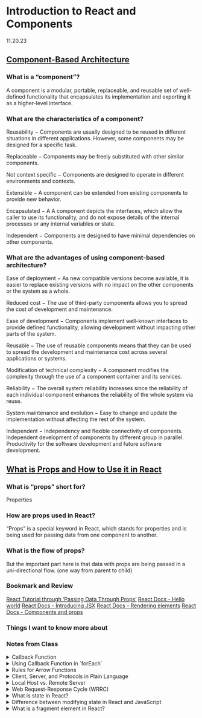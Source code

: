 # Introduction to React and Components

11.20.23

## [Component-Based Architecture](https://www.tutorialspoint.com/software_architecture_design/component_based_architecture.htm)

### What is a “component”?

A component is a modular, portable, replaceable, and reusable set of well-defined functionality that encapsulates its implementation and exporting it as a higher-level interface.

### What are the characteristics of a component?

Reusability − Components are usually designed to be reused in different situations in different applications. However, some components may be designed for a specific task.

Replaceable − Components may be freely substituted with other similar components.

Not context specific − Components are designed to operate in different environments and contexts.

Extensible − A component can be extended from existing components to provide new behavior.

Encapsulated − A A component depicts the interfaces, which allow the caller to use its functionality, and do not expose details of the internal processes or any internal variables or state.

Independent − Components are designed to have minimal dependencies on other components.

### What are the advantages of using component-based architecture?

Ease of deployment − As new compatible versions become available, it is easier to replace existing versions with no impact on the other components or the system as a whole.

Reduced cost − The use of third-party components allows you to spread the cost of development and maintenance.

Ease of development − Components implement well-known interfaces to provide defined functionality, allowing development without impacting other parts of the system.

Reusable − The use of reusable components means that they can be used to spread the development and maintenance cost across several applications or systems.

Modification of technical complexity − A component modifies the complexity through the use of a component container and its services.

Reliability − The overall system reliability increases since the reliability of each individual component enhances the reliability of the whole system via reuse.

System maintenance and evolution − Easy to change and update the implementation without affecting the rest of the system.

Independent − Independency and flexible connectivity of components. Independent development of components by different group in parallel. Productivity for the software development and future software development.

## [What is Props and How to Use it in React](https://itnext.io/what-is-props-and-how-to-use-it-in-react-da307f500da0#:~:text=%E2%80%9CProps%E2%80%9D%20is%20a%20special%20keyword,way%20from%20parent%20to%20child)

### What is “props” short for?

Properties

### How are props used in React?

“Props” is a special keyword in React, which stands for properties and is being used for passing data from one component to another.


### What is the flow of props?

But the important part here is that data with props are being passed in a uni-directional flow. (one way from parent to child)

### Bookmark and Review

[React Tutorial through ‘Passing Data Through Props’](https://reactjs.org/tutorial/tutorial.html)
[React Docs - Hello world](https://reactjs.org/docs/hello-world.html)
[React Docs - Introducing JSX](https://reactjs.org/docs/introducing-jsx.html)
[React Docs - Rendering elements](https://reactjs.org/docs/rendering-elements.html)
[React Docs - Components and props](https://reactjs.org/docs/components-and-props.html)

### Things I want to know more about

### Notes from Class


<details>
  <summary>Callback Function</summary>
  
  In JavaScript, a callback function is a function passed as an argument to another function, with the intention of being executed later, often after the completion of some operation or as a response to an event.

  When it comes to `forEach` in JavaScript, it's a method available on arrays that iterates over each element of the array and executes a provided callback function once for each array element. The callback function, in this case, is the function you pass to `forEach` to specify what to do with each element.

  ```javascript
  let numbers = [1, 2, 3, 4, 5];

  // Using forEach with a callback function
  numbers.forEach(function(number) {
      console.log(number * 2);
  });
  ```

  In this example:

  - `numbers` is an array containing some numeric values.
  - `forEach` is called on the `numbers` array.
  - The function `function(number) { console.log(number * 2); }` is the callback function passed to `forEach`.
  - For each element in the `numbers` array, this callback function is executed. It takes each number, multiplies it by 2, and logs the result to the console.

  So, in relation to `forEach`:

  - The callback function is the function that `forEach` will call for each element in the array.
  - It's a way of specifying what action or operations you want to perform on each element of the array.

  Callbacks, including those used with `forEach`, are powerful in JavaScript as they enable asynchronous programming, event handling, and functional programming paradigms. They allow you to pass behavior (functions) as data, which can be executed at a later time or in response to certain conditions.
</details>


<details>
  <summary>Using Callback Function in `forEach`</summary>
  
  In JavaScript, the `forEach` array method allows you to iterate through each element of an array and perform an operation using a callback function. It's a handy way to replace a traditional `for` loop in certain scenarios.

  Below are examples demonstrating how a `for` loop and the `forEach` method achieve the same outcome of iterating through an array:

  **Using a `for` loop**:

  ```javascript
  let numbers = [1, 2, 3, 4, 5];
  for (let i = 0; i < numbers.length; i++) {
      console.log(numbers[i]);
  }
  ```

  **Using `forEach`**:

  ```javascript
  let numbers = [1, 2, 3, 4, 5];
  numbers.forEach(function(number) {
      console.log(number);
  });
  ```

  Both pieces of code perform the same task: iterating through each element of the `numbers` array and logging each element to the console.

  In the `forEach` example:

  - `numbers.forEach` is called on the array.
  - The provided callback function `(function(number) { console.log(number); })` is executed for each element of the array.
  - The `number` variable represents each element in the array during each iteration.

  Using `forEach` often results in cleaner and more readable code compared to traditional `for` loops, particularly when working with arrays. It abstracts away the manual handling of the loop and embraces a more functional programming approach.
</details>


<details>
  <summary>Rules for Arrow Functions</summary>
  
  Arrow functions in JavaScript have specific rules and behaviors that differ from regular functions:

  1. **Concise Syntax**: Arrow functions have a shorter syntax compared to regular functions, making them more concise and easier to write.

  2. **Implicit Return**: When the function body consists of a single expression, arrow functions allow an implicit return of that expression without using the `return` keyword.

  3. **No `this` Binding**: Arrow functions do not have their own `this` context. Instead, they inherit the `this` value from the surrounding (lexical) scope where the function is defined.

  4. **No `arguments` Object**: Arrow functions do not have their own `arguments` object. Instead, they rely on the `arguments` of the surrounding function or lexical scope.

  5. **Cannot Be Used as Constructors**: Arrow functions cannot be used as constructors and do not have their own `prototype` property. They cannot be called with `new`.

  6. **No `super` Binding**: Arrow functions do not have their own `super` keyword. Therefore, they cannot be used in methods within classes that require the `super` context.

  7. **No `new.target` Binding**: Arrow functions do not have their own `new.target` property. The `new.target` within an arrow function refers to the `new.target` of the enclosing non-arrow function.

  8. **Cannot Change `this`**: Unlike regular functions, the value of `this` cannot be changed explicitly using methods like `bind()`, `call()`, or `apply()`.

  These rules outline the behavior and limitations of arrow functions in JavaScript, providing a more succinct syntax but with specific contextual and functional differences compared to regular functions.
</details>


<details>
  <summary>Client, Server, and Protocols in Plain Language</summary>
  
  **Server:** Imagine a server as a chef in a restaurant. When you go to a restaurant, you (the client) order food from the menu. The chef prepares the food according to your order and serves it to you. Similarly, a server in computing is like the chef. It provides services or resources upon request from clients.

  **Client:** In this analogy, you (as the customer) are the client. You have needs or requests (food orders) that you want fulfilled. You communicate your requirements to the chef (the server) who then prepares and delivers what you asked for.

  **Protocols:** Now, think of protocols as the language or set of rules both you (the client) and the chef (the server) follow to ensure effective communication. In a restaurant, there's a protocol for ordering, cooking, and serving food. In computing, protocols are similar—they define how data is transmitted, received, and interpreted between the client and server.

  - **Server**: A server is a powerful computer or program that stores and manages data, resources, or services. It responds to requests made by clients, providing them with the necessary information or services they need.

  - **Client**: A client is any device or program that requests information or services from a server. It could be a computer, a smartphone, a web browser, or any application that needs data or resources from a server.

  So, in essence, the server provides resources, services, or information, while the client requests and consumes these resources or services provided by the server. Protocols act as the rules or language both client and server use to communicate effectively, ensuring that data is transmitted and understood correctly between them. They define the standards for interaction, much like the ordering and serving protocols in a restaurant ensure a smooth dining experience.
</details>

<details>
  <summary>Local Host vs. Remote Server</summary>
  
  **Local Host:**

  - **Definition**: Local host refers to your own computer or device. When you're working on your laptop or desktop, that device itself is the local host.
  
  - **Function**: It's where you run and test applications or software on your own machine. Everything is happening locally, within your computer's environment.
  
  - **Usage**: Developers often use the local host for testing websites, running servers, or trying out applications before deploying them to a remote server. The address for the local host is typically `127.0.0.1`.
  
  **Remote Server:**

  - **Definition**: A remote server is a computer system or machine that is located elsewhere, not physically connected to your local computer.
  
  - **Function**: Remote servers are used to store data, host websites, run applications, and provide services accessible over a network, such as the internet.
  
  - **Usage**: Websites, online services, cloud storage, and various online applications all operate on remote servers. They are accessed via the internet using their unique IP address or domain name.

  **Differences:**

  1. **Location**: Local host resides on your own device, while a remote server is situated elsewhere, often in data centers maintained by service providers.
  
  2. **Functionality**: Local host is primarily used for testing and development, whereas remote servers handle live production environments and serve content to users.
  
  3. **Accessibility**: Local host content is only accessible on your local machine, while remote servers are accessible over a network, like the internet, making their content available to users globally.

  In summary, a local host is your personal computer where you develop and test, while a remote server is a separate computer elsewhere, delivering live services or hosting content accessible over the internet.
</details>

<details>
  <summary>Web Request-Response Cycle (WRRC)</summary>
  
  **WRRC** stands for Web Request-Response Cycle, which represents the sequence of events that occur when a client (such as a web browser) requests information from a web server and receives a response. It describes the flow of communication between clients and servers in web applications.

  **Key Phases:**

  1. **Request Phase:**
      - **Client Request**: The cycle begins when a client, like a web browser, sends a request to a server for specific resources. This request contains information about what the client wants (e.g., a web page, an image, or data).
      - **Types of Requests**: Requests can be of various types (GET, POST, PUT, DELETE, etc.), indicating the action the client wants to perform.

  2. **Processing Phase:**
      - **Server Processing**: Upon receiving the request, the server processes it. This involves handling the request, retrieving necessary data, executing scripts, interacting with databases, or performing any necessary operations to generate a response.
  
  3. **Response Phase:**
      - **Server Response**: After processing the request, the server sends back a response to the client. This response includes the requested information or resources, such as HTML content, images, JSON data, etc.
      - **Response Status Codes**: The response also includes a status code indicating the success or failure of the request (e.g., 200 for success, 404 for "not found," 500 for "server error," etc.).

  **Continuation and Closure:**

  - **Client Handling**: Once the client receives the response, it can further process the received data, render a web page, display images, or perform actions based on the received information.
  
  - **Cycle Completion**: This completes one round of the WRRC. However, web applications often involve multiple such cycles as users interact with different parts of a website or application.

  The WRRC is fundamental to how web applications function, enabling the exchange of data between clients and servers, allowing users to access and interact with content on the internet.
</details>
<details>
  <summary>What is state in React?</summary>
  
  State in React is an internal data storage system used by components. It represents the current condition or state of the UI and determines its behavior and rendering at any given time.

  State allows React components to manage and maintain their data, making them dynamic and responsive to user interactions. When the state of a component changes, React automatically re-renders the component to reflect those changes in the user interface.

  State is mutable and can be updated using the `setState()` method provided by React. However, it should be modified using the appropriate React lifecycle methods to ensure proper rendering and avoid direct state mutation.

  The use of state enables components to be interactive, maintain their data, and respond to user actions effectively, making React applications more dynamic and user-friendly.
</details>


<details>
  <summary>Difference between modifying state in React and JavaScript</summary>

#### JavaScript Example:
  
```javascript
// JavaScript
let counter = 0;

// Attempting to modify the variable directly
counter++; // Directly changing the value

console.log(counter); // Output: 1
```

#### React Example:

```javascript
import React, { Component } from 'react';

class Counter extends Component {
  constructor(props) {
    super(props);
    this.state = {
      counter: 0,
    };
  }

  // Attempting to modify the state directly
  handleIncrement = () => {
    // Directly modifying the state (incorrect way)
    this.state.counter++; // Avoid doing this in React

    // This will not trigger a re-render or update the UI
    console.log(this.state.counter); // Output: 0 (state not updated)
  };

  render() {
    return (
      <div>
        <p>Counter: {this.state.counter}</p>
        <button onClick={this.handleIncrement}>Increment</button>
      </div>
    );
  }
}
```

In the React example, modifying the state directly (`this.state.counter++`) is incorrect and won't trigger a re-render of the component or update the UI. To correctly update the state in React, you should use the `setState()` method:

```javascript
// Correct way to update state in React
handleIncrement = () => {
  // Using setState to update state
  this.setState((prevState) => ({
    counter: prevState.counter + 1,
  }));

  // This will correctly update the state and trigger a re-render
};
```

In React, `setState()` method is used to update the state, ensuring that React re-renders the component and reflects the changes in the UI. This is a fundamental difference between modifying variables directly in regular JavaScript and updating state in React.

</details>

<details>
  <summary>What is a fragment element in React?</summary>
  
In React, a fragment is a feature that allows you to group multiple children elements without adding an extra node to the DOM. It's useful when you need to return multiple elements from a component's render method, but you don't want to introduce an additional wrapping element.

#### Without Fragments:

```javascript
import React from 'react';

// Returning multiple elements without a fragment
const MultipleElements = () => {
  return (
    <div>
      <h1>Heading</h1>
      <p>Paragraph</p>
    </div>
  );
};
```

In the example above, the `<div>` is necessary to encapsulate the `<h1>` and `<p>` elements, but it introduces an extra DOM node.

#### With Fragments:

```javascript
import React from 'react';

// Using a fragment to return multiple elements
const MultipleElementsFragment = () => {
  return (
    <>
      <h1>Heading</h1>
      <p>Paragraph</p>
    </>
  );
};
```

Using a fragment (indicated by `<>...</>`) allows returning multiple elements without introducing an additional wrapping element in the DOM. Fragments are more efficient and maintain cleaner code by avoiding unnecessary nesting.

Fragments are especially useful when you need to return adjacent JSX elements from a component without creating extra DOM nodes or affecting the structure of the rendered output.

</details>